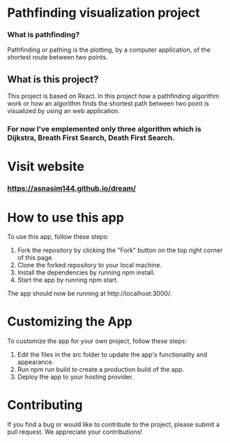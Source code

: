 # Pathfinding visualization project
### What is pathfinding?
Pathfinding or pathing is the plotting, by a computer application, of the shortest route between two points.
## What is this project?
This project is based on React. In this project how a pathfinding algorithm work or how an algorithm finds the shortest path between two point is visualized by using an web application.
### For now I've emplemented only three algorithm which is Dijkstra, Breath First Search, Death First Search. 

# Visit website
### https://asnasim144.github.io/dream/

# How to use this app
  To use this app, follow these steps:

  1. Fork the repository by clicking the "Fork" button on the top right corner of this page.
  2. Clone the forked repository to your local machine.
  3. Install the dependencies by running npm install.
  4. Start the app by running npm start.
  
The app should now be running at http://localhost:3000/.

# Customizing the App
  To customize the app for your own project, follow these steps:

  1. Edit the files in the src folder to update the app's functionality and appearance.
  1. Run npm run build to create a production build of the app.
  1. Deploy the app to your hosting provider.
  
# Contributing  
  If you find a bug or would like to contribute to the project, please submit a pull request. We appreciate your contributions!




